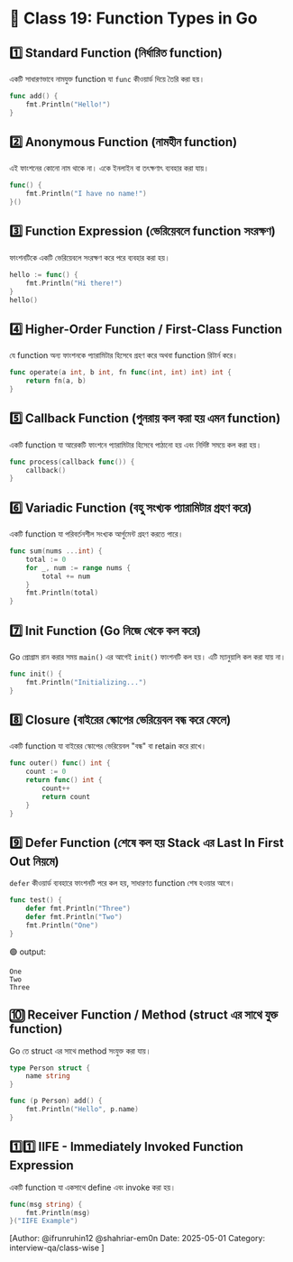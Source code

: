 # 🧠 Class 19: Function Types in Go

## 1️⃣ Standard Function (নির্ধারিত function)
একটি সাধারণভাবে নামযুক্ত function যা `func` কীওয়ার্ড দিয়ে তৈরি করা হয়।

```go
func add() {
    fmt.Println("Hello!")
}
```

## 2️⃣ Anonymous Function (নামহীন function)
এই ফাংশনের কোনো নাম থাকে না। একে ইনলাইন বা তৎক্ষণাৎ ব্যবহার করা যায়।

```go
func() {
    fmt.Println("I have no name!")
}()
```

## 3️⃣ Function Expression (ভেরিয়েবলে function সংরক্ষণ)
ফাংশনটিকে একটি ভেরিয়েবলে সংরক্ষণ করে পরে ব্যবহার করা হয়।

```go
hello := func() {
    fmt.Println("Hi there!")
}
hello()
```

## 4️⃣ Higher-Order Function / First-Class Function
যে function অন্য ফাংশনকে প্যারামিটার হিসেবে গ্রহণ করে অথবা function রিটার্ন করে।

```go
func operate(a int, b int, fn func(int, int) int) int {
    return fn(a, b)
}
```

## 5️⃣ Callback Function (পুনরায় কল করা হয় এমন function)
একটি function যা আরেকটি ফাংশনে প্যারামিটার হিসেবে পাঠানো হয় এবং নির্দিষ্ট সময়ে কল করা হয়।

```go
func process(callback func()) {
    callback()
}
```

## 6️⃣ Variadic Function (বহু সংখ্যক প্যারামিটার গ্রহণ করে)
একটি function যা পরিবর্তনশীল সংখ্যক আর্গুমেন্ট গ্রহণ করতে পারে।

```go
func sum(nums ...int) {
    total := 0
    for _, num := range nums {
        total += num
    }
    fmt.Println(total)
}
```

## 7️⃣ Init Function (Go নিজে থেকে কল করে)
Go প্রোগ্রাম রান করার সময় `main()` এর আগেই `init()` ফাংশনটি কল হয়। এটি ম্যানুয়ালি কল করা যায় না।

```go
func init() {
    fmt.Println("Initializing...")
}
```

## 8️⃣ Closure (বাইরের স্কোপের ভেরিয়েবল বন্ধ করে ফেলে)
একটি function যা বাইরের স্কোপের ভেরিয়েবল "বন্ধ" বা retain করে রাখে।

```go
func outer() func() int {
    count := 0
    return func() int {
        count++
        return count
    }
}
```

## 9️⃣ Defer Function (শেষে কল হয় Stack এর Last In First Out নিয়মে)
`defer` কীওয়ার্ড ব্যবহারে ফাংশনটি পরে কল হয়, সাধারণত function শেষ হওয়ার আগে।

```go
func test() {
    defer fmt.Println("Three")
    defer fmt.Println("Two")
    fmt.Println("One")
}
```

🟢 output:
```
One
Two
Three
```

## 🔟 Receiver Function / Method (struct এর সাথে যুক্ত function)
Go তে struct এর সাথে method সংযুক্ত করা যায়।

```go
type Person struct {
    name string
}

func (p Person) add() {
    fmt.Println("Hello", p.name)
}
```

## 1️⃣1️⃣ IIFE - Immediately Invoked Function Expression
একটি function যা একসাথে define এবং invoke করা হয়।

```go
func(msg string) {
    fmt.Println(msg)
}("IIFE Example")
```

[Author: @ifrunruhin12 @shahriar-em0n  Date: 2025-05-01 Category: interview-qa/class-wise ]

